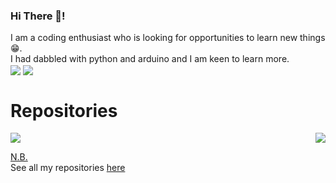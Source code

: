 ### Hi There 👋!

I am a coding enthusiast who is looking for opportunities to learn new things😁.
<BR>
I had dabbled with python and arduino and I am keen to learn more.<br>
<img align="center" src="https://github-readme-stats.vercel.app/api?username=georgerahul24&count_private=true&show_icons=true&theme=radical"/>
<img align="center" src="https://github-readme-stats.vercel.app/api/top-langs/?username=georgerahul24&theme=radical"/>

<!--
![Github stats](https://github-readme-stats.vercel.app/api?username=georgerahul24&count_private=true&show_icons=true&theme=radical)
![Languages](https://github-readme-stats.vercel.app/api/top-langs/?username=georgerahul24&theme=radical)
[pin](https://github-readme-stats.vercel.app/api/pin/?username=georgerahul24&theme=radical)
 --->
# Repositories
<img align="right" src="https://github-readme-stats.vercel.app/api/pin/?username=georgerahul24&repo=Vira-Personal-Assistant&theme=radical"/>
<img align="center" src="https://github-readme-stats.vercel.app/api/pin/?username=georgerahul24&repo=LinkOnClick&theme=radical"/>


<!--![ReadMe Card](https://github-readme-stats.vercel.app/api/pin/?username=georgerahul24&repo=Vira-Personal-Assistant&theme=radical)<br>
![ReadMe Card](https://github-readme-stats.vercel.app/api/pin/?username=georgerahul24&repo=LinkOnClick&theme=radical)<br>-->



<u> N.B. </u> <br>
See all my repositories [here](https://github.com/georgerahul24?tab=repositories)

